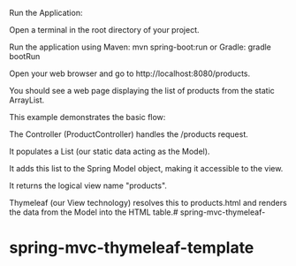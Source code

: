 Run the Application:

Open a terminal in the root directory of your project.

Run the application using Maven: mvn spring-boot:run
or Gradle: gradle bootRun

Open your web browser and go to http://localhost:8080/products.

You should see a web page displaying the list of products from the static ArrayList.

This example demonstrates the basic flow:

The Controller (ProductController) handles the /products request.

It populates a List<Product> (our static data acting as the Model).

It adds this list to the Spring Model object, making it accessible to the view.

It returns the logical view name "products".

Thymeleaf (our View technology) resolves this to products.html and renders the data from the Model into the HTML table.# spring-mvc-thymeleaf-
# spring-mvc-thymeleaf-template
